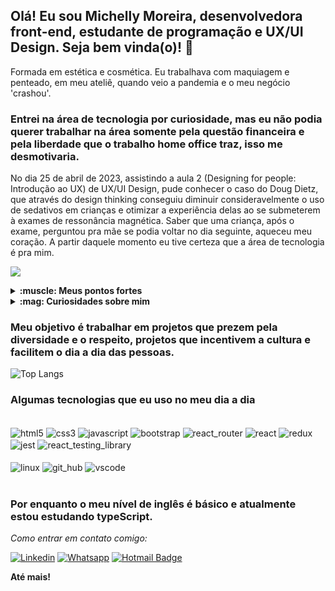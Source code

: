## Olá! Eu sou Michelly Moreira, desenvolvedora front-end, estudante de programação e UX/UI Design. Seja bem vinda(o)! 👋
Formada em estética e cosmética. Eu trabalhava com maquiagem e penteado, em meu ateliê, quando veio a pandemia e o meu negócio 'crashou'.

### Entrei na área de tecnologia por curiosidade, mas eu não podia querer trabalhar na área somente pela questão financeira e pela liberdade que o trabalho home office traz, isso me desmotivaria.

No dia 25 de abril de 2023, assistindo a aula 2 (Designing for people: Introdução ao UX) de UX/UI Design, pude conhecer o caso do Doug Dietz, que através do design thinking conseguiu diminuir consideravelmente o uso de sedativos em crianças e otimizar a experiência delas ao se submeterem à exames de ressonância magnética. Saber que uma criança, após o exame, perguntou pra mãe se podia voltar no dia seguinte, aqueceu meu coração. A partir daquele momento eu tive certeza que a área de tecnologia é pra mim. 

<img src=https://gifs.eco.br/wp-content/uploads/2022/10/gifs-de-jogos-vorazes-em-chamas-34.gif /> </br>

<details>
<summary><strong>:muscle: Meus pontos fortes</strong></summary></br>

- Tenho sede genuína de conhecimento;</br>
- Ser empática com as emoções dos outros;</br>
- Estrategista;</br>
- Meus valores me guiam, não o dinheiro;</br>
- A ação é meu maior professor.</br>

</details>

<details>
<summary><strong>:mag: Curiosidades sobre mim</strong></summary></br>

- Tenho tripofobia. </br>
- Não tomo café, mas gosto do cheiro.</br>
- Meu chocolate favorito é o Caribe, da garoto.</br>
- Na pandemia eu fiz trabalho voluntário, acolhendo pessoas que se sentiam tristes e anciosas.</br>
- Nas horas vagas eu gosto de pintar, maquiar, costurar, ler, assistir reality shows, viajar e estar com a minha família.</br>

</details>

### Meu objetivo é trabalhar em projetos que prezem pela diversidade e o respeito, projetos que incentivem a cultura e facilitem o dia a dia das pessoas.

![Top Langs](https://github-readme-stats.vercel.app/api/top-langs/?username=Michelly-Moreira&layout=compact&langs_count-16&theme=tokyonight)</br>

### Algumas tecnologias que eu uso no meu dia a dia</br>
<div style="display: inline_block"></br>
<img align="center" alt="html5" src="https://img.shields.io/badge/HTML5-E34F26?style=for-the-badge&logo=html5&logoColor=white"/>
<img align="center" alt="css3" src="https://img.shields.io/badge/CSS3-1572B6?style=for-the-badge&logo=css3&logoColor=white"/>
<img align="center" alt="javascript" src="https://img.shields.io/badge/JavaScript-323330?style=for-the-badge&logo=javascript&logoColor=F7DF1E"/>
<img align="center" alt="bootstrap" src="https://img.shields.io/badge/Bootstrap-563D7C?style=for-the-badge&logo=bootstrap&logoColor=white"/>
<img align="center" alt="react_router" src="https://img.shields.io/badge/React_Router-CA4245?style=for-the-badge&logo=react-router&logoColor=white"/>
<img align="center" alt="react" src="https://img.shields.io/badge/React-20232A?style=for-the-badge&logo=react&logoColor=61DAFB"/>
<img align="center" alt="redux" src="https://img.shields.io/badge/Redux-593D88?style=for-the-badge&logo=redux&logoColor=white"/>
<img align="center" alt="jest" src="https://img.shields.io/badge/Jest-323330?style=for-the-badge&logo=Jest&logoColor=white"/>
<img align="center" alt="react_testing_library" src="https://img.shields.io/badge/testing%20library-323330?style=for-the-badge&logo=testing-library&logoColor=red"/>
<div style="display: inline_block"></br>
<img align="center" alt="linux" src="https://img.shields.io/badge/Linux-FCC624?style=for-the-badge&logo=linux&logoColor=black"/>
<img align="center" alt="git_hub" src="https://img.shields.io/badge/GitHub-100000?style=for-the-badge&logo=github&logoColor=white"/>
<img align="center" alt="vscode" src="https://img.shields.io/badge/Visual_Studio_Code-0078D4?style=for-the-badge&logo=visual%20studio%20code&logoColor=white"/>
</div></br>

### Por enquanto o meu nível de inglês é básico e atualmente estou estudando typeScript.</br>

*Como entrar em contato comigo:*

[![Linkedin](
https://img.shields.io/badge/LinkedIn-0077B5?style=for-the-badge&logo=linkedin&logoColor=white
)](
https://www.linkedin.com/in/michellymoreira/
)
[![Whatsapp](
https://img.shields.io/badge/WhatsApp-25D366?style=for-the-badge&logo=whatsapp&logoColor=white
)](
https://api.whatsapp.com/send?phone=5531994501188
)
[![Hotmail Badge](
https://img.shields.io/badge/-Hotmail-0078D4?style=flat-square&logo=microsoft-outlook&logoColor=white&link=mailto:luizcarlos_abbott@hotmail.com
)](
mailto:michelly.daiana@hotmail.com
)

<strong>Até mais!</strong>
